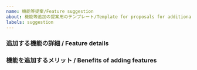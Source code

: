 ```yaml
---
name: 機能等提案/Feature suggestion
about: 機能等追加の提案用のテンプレート/Template for proposals for additional functions, etc
labels: suggestion
---
```


### 追加する機能の詳細 / Feature details


### 機能を追加するメリット / Benefits of adding features
